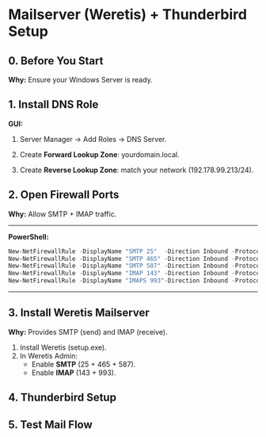 # Mailserver (Weretis) + Thunderbird Setup

## 0. Before You Start
**Why:** Ensure your Windows Server is ready.


## 1. Install DNS Role

**GUI:**
1. Server Manager -> Add Roles -> DNS Server.

2. Create **Forward Lookup Zone**: yourdomain.local.
3. Create **Reverse Lookup Zone**: match your network (192.178.99.213/24).


## 2. Open Firewall Ports
**Why:** Allow SMTP + IMAP traffic.

---

**PowerShell:**
```powershell
New-NetFirewallRule -DisplayName "SMTP 25"  -Direction Inbound -Protocol TCP -LocalPort 25  -Action Allow
New-NetFirewallRule -DisplayName "SMTP 465" -Direction Inbound -Protocol TCP -LocalPort 465 -Action Allow
New-NetFirewallRule -DisplayName "SMTP 587" -Direction Inbound -Protocol TCP -LocalPort 587 -Action Allow
New-NetFirewallRule -DisplayName "IMAP 143" -Direction Inbound -Protocol TCP -LocalPort 143 -Action Allow
New-NetFirewallRule -DisplayName "IMAPS 993"-Direction Inbound -Protocol TCP -LocalPort 993 -Action Allow
```

---


## 3. Install Weretis Mailserver
**Why:** Provides SMTP (send) and IMAP (receive).

1. Install Weretis (setup.exe).
2. In Weretis Admin:
   - Enable **SMTP** (25 + 465 + 587).
   - Enable **IMAP** (143 + 993).


## 4. Thunderbird Setup


## 5. Test Mail Flow